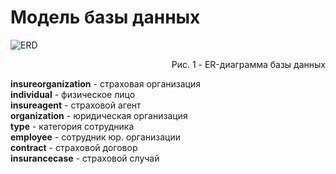 <h1>Модель базы данных</h1>
<img src="../er-diagram.png" alt="ERD">
<p style="text-align: right">Рис. 1 - ER-диаграмма базы данных</p>
<p>
<b>insureorganization</b> - страховая организация<br>
<b>individual</b> - физическое лицо<br>
<b>insureagent</b> - страховой агент<br>
<b>organization</b> - юридическая организация<br>
<b>type</b> - категория сотрудника<br>
<b>employee</b> - сотрудник юр. организации<br>
<b>contract</b> - страховой договор<br>
<b>insurancecase</b> - страховой случай<br>
</p>
